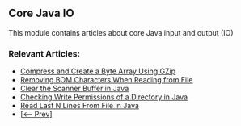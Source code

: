 ## Core Java IO

This module contains articles about core Java input and output (IO)

### Relevant Articles: 
- [Compress and Create a Byte Array Using GZip](https://www.baeldung.com/java-gzip-compress-create-byte-array)
- [Removing BOM Characters When Reading from File](https://www.baeldung.com/java-remove-byte-order-mask-chars-file)
- [Clear the Scanner Buffer in Java](https://www.baeldung.com/java-scanner-buffer)
- [Checking Write Permissions of a Directory in Java](https://www.baeldung.com/java-check-directory-write-permissions)
- [Read Last N Lines From File in Java](https://www.baeldung.com/java-file-read-last-n-lines)
- [[<-- Prev]](/core-java-modules/core-java-io-5)

